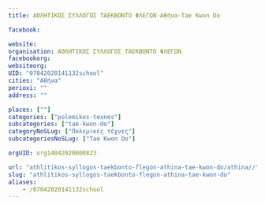 ```yaml
---
title: ΑΘΛΗΤΙΚΟΣ ΣΥΛΛΟΓΟΣ ΤΑΕΚΒΟΝΤΟ ΦΛΕΓΩΝ-Αθήνα-Tae Kwon Do

facebook:

website:
organisation: ΑΘΛΗΤΙΚΟΣ ΣΥΛΛΟΓΟΣ ΤΑΕΚΒΟΝΤΟ ΦΛΕΓΩΝ
facebookorg:
websiteorg:
UID: "07042020141132school"
cities: "Αθήνα"
perioxi: ""
address: ""

places: [""]
categories: ["polemikes-texnes"]
subcategories: ["tae-kwon-do"]
categoryNoSLug: ["Πολεμικές τέχνες"]
subcategoriesNoSLug: ["Tae Kwon Do"]

orgUID: org14042020000823

url: "athlitikos-syllogos-taekbonto-flegon-athina-tae-kwon-do/athina//"
slug: "athlitikos-syllogos-taekbonto-flegon-athina-tae-kwon-do"
aliases:
    - /07042020141132school
---
```





